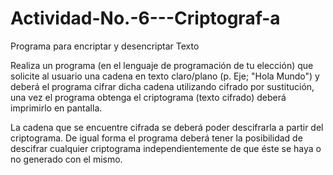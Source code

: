 # Actividad-No.-6---Criptograf-a
Programa para encriptar y desencriptar Texto 

Realiza un programa (en el lenguaje de programación de tu elección) que solicite al usuario una cadena en texto claro/plano (p. Eje; "Hola Mundo") y deberá el programa cifrar dicha cadena utilizando cifrado por sustitución, una vez el programa obtenga el criptograma (texto cifrado) deberá imprimirlo en pantalla.

La cadena que se encuentre cifrada se deberá poder descifrarla a partir del criptograma.
De igual forma el programa deberá tener la posibilidad de descifrar cualquier criptograma independientemente de que éste se haya o no generado con el mismo.
